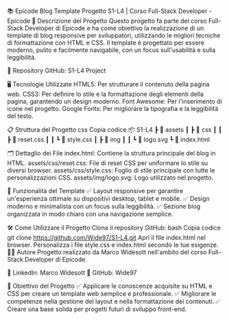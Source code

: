 📚 Epicode Blog Template
Progetto S1-L4 | Corso Full-Stack Developer - Epicode
🚀 Descrizione del Progetto
Questo progetto fa parte del corso Full-Stack Developer di Epicode e ha come obiettivo la realizzazione di un template di blog responsive per sviluppatori, utilizzando le migliori tecniche di formattazione con HTML e CSS.
Il template è progettato per essere moderno, pulito e facilmente navigabile, con un focus sull'usabilità e sulla leggibilità.

🔗 Repository GitHub: S1-L4 Project

🖥️ Tecnologie Utilizzate
HTML5: Per strutturare il contenuto della pagina web.
CSS3: Per definire lo stile e la formattazione degli elementi della pagina, garantendo un design moderno.
Font Awesome: Per l'inserimento di icone nel progetto.
Google Fonts: Per migliorare la tipografia e la leggibilità del testo.


📋 Struttura del Progetto
css
Copia codice
📦 S1-L4
 ┣ 📂 assets
 ┃ ┣ 📂 css
 ┃ ┃ ┣ 📜 reset.css
 ┃ ┃ ┗ 📜 style.css
 ┃ ┣ 📂 img
 ┃ ┃ ┗ 📜 logo.svg
 ┗ 📜 index.html

 
🗂️ Dettaglio dei File
index.html: Contiene la struttura principale del blog in HTML.
assets/css/reset.css: File di reset CSS per uniformare lo stile su diversi browser.
assets/css/style.css: Foglio di stile principale con tutte le personalizzazioni CSS.
assets/img/logo.svg: Logo utilizzato nel progetto.


📌 Funzionalità del Template
✅ Layout responsive per garantire un'esperienza ottimale su dispositivi desktop, tablet e mobile.
✅ Design moderno e minimalista con un focus sulla leggibilità.
✅ Sezione blog organizzata in modo chiaro con una navigazione semplice.

🛠️ Come Utilizzare il Progetto
Clona il repository GitHub:
bash
Copia codice
git clone https://github.com/Wide97/S1-L4.git
Apri il file index.html nel browser.
Personalizza i file style.css e index.html secondo le tue esigenze.
🧑‍💻 Autore
Progetto realizzato da Marco Widesott nell'ambito del corso Full-Stack Developer di Epicode.

💼 LinkedIn: Marco Widesott
📂 GitHub: Wide97

📅 Obiettivo del Progetto
✅ Applicare le conoscenze acquisite su HTML e CSS per creare un template web semplice e professionale.
✅ Migliorare le competenze nella gestione del layout e nella formattazione dei contenuti.
✅ Creare una base solida per progetti futuri di sviluppo front-end.
